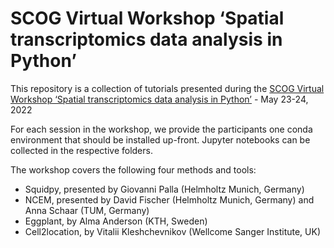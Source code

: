 # SCOG Virtual Workshop ‘Spatial transcriptomics data analysis in Python’

This repository is a collection of tutorials presented during the [SCOG Virtual Workshop ‘Spatial transcriptomics data analysis in Python’](https://www.singlecell.de/index.php/events/scog-virtual-workshop-spatial-transcriptomics-data-analysis-in-python/) - May 23-24, 2022

For each session in the workshop, we provide the participants one conda environment that should be installed up-front. Jupyter notebooks can be collected in the respective folders.

The workshop covers the following four methods and tools:

- Squidpy, presented by Giovanni Palla (Helmholtz Munich, Germany)
- NCEM, presented by David Fischer (Helmholtz Munich, Germany) and Anna Schaar (TUM, Germany)
- Eggplant, by Alma Anderson (KTH, Sweden)
- Cell2location, by Vitalii Kleshchevnikov (Wellcome Sanger Institute, UK)
